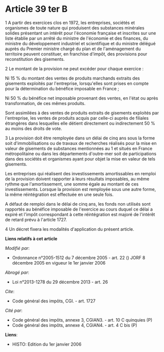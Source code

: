 # Article 39 ter B

1 A partir des exercices clos en 1972, les entreprises, sociétés et organismes de toute nature qui produisent des substances
minérales solides présentant un intérêt pour l'économie française et inscrites sur une liste établie par un arrêté du
ministre de l'économie et des finances, du ministre du développement industriel et scientifique et du ministre délégué auprès
du Premier ministre chargé du plan et de l'aménagement du territoire peuvent constituer, en franchise d'impôt, des provisions
pour reconstitution des gisements. 

2 Le montant de la provision ne peut excéder pour chaque exercice : 

Ni 15 % du montant des ventes de produits marchands extraits des gisements exploités par l'entreprise, lorsqu'elles sont
prises en compte pour la détermination du bénéfice imposable en France ; 

Ni 50 % du bénéfice net imposable provenant des ventes, en l'état ou après transformation, de ces mêmes produits. 

Sont assimilées à des ventes de produits extraits de gisements exploités par l'entreprise, les ventes de produits acquis par
celle-ci auprès de filiales étrangères dans lesquelles elle détient directement ou indirectement 50 % au moins des droits de
vote. 

3 La provision doit être remployée dans un délai de cinq ans sous la forme soit d'immobilisations ou de travaux de recherches
réalisés pour la mise en valeur de gisements de substances mentionnées au 1 et situés en France métropolitaine ou dans les
départements d'outre-mer soit de participations dans des sociétés et organismes ayant pour objet la mise en valeur de tels
gisements. 

Les entreprises qui réalisent des investissements amortissables en remploi de la provision doivent rapporter à leurs
résultats imposables, au même rythme que l'amortissement, une somme égale au montant de ces investissements. Lorsque la
provision est remployée sous une autre forme, la même réintégration est effectuée en une seule fois.

A défaut de remploi dans le délai de cinq ans, les fonds non utilisés sont rapportés au bénéfice imposable de l'exercice au
cours duquel ce délai a expiré et l'impôt correspondant à cette réintégration est majoré de l'intérêt de retard prévu à
l'article 1727. 

4 Un décret fixera les modalités d'application du présent article.

**Liens relatifs à cet article**

_Modifié par_:

  - Ordonnance n°2005-1512 du 7 décembre 2005 - art. 22 () JORF 8 décembre 2005 en vigueur le 1er janvier 2006

_Abrogé par_:

  - Loi n°2013-1278 du 29 décembre 2013 - art. 26

_Cite_:

  - Code général des impôts, CGI. - art. 1727

_Cité par_:

  - Code général des impôts, annexe 3, CGIAN3. - art. 10 C quinquies (P)
  - Code général des impôts, annexe 4, CGIAN4. - art. 4 C bis (P)

**Liens**:

  - HISTO: Edition du 1er janvier 2006

